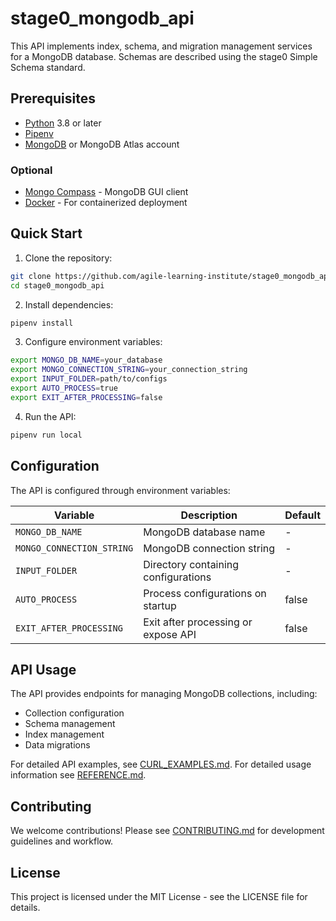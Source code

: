 # stage0_mongodb_api

This API implements index, schema, and migration management services for a MongoDB database. Schemas are described using the stage0 Simple Schema standard. 

## Prerequisites

- [Python](https://www.python.org/downloads/) 3.8 or later
- [Pipenv](https://pipenv.pypa.io/en/latest/installation.html)
- [MongoDB](https://www.mongodb.com/try/download/community) or MongoDB Atlas account

### Optional

- [Mongo Compass](https://www.mongodb.com/try/download/compass) - MongoDB GUI client
- [Docker](https://www.docker.com/products/docker-desktop) - For containerized deployment

## Quick Start

1. Clone the repository:
```bash
git clone https://github.com/agile-learning-institute/stage0_mongodb_api.git
cd stage0_mongodb_api
```

2. Install dependencies:
```bash
pipenv install
```

3. Configure environment variables:
```bash
export MONGO_DB_NAME=your_database
export MONGO_CONNECTION_STRING=your_connection_string
export INPUT_FOLDER=path/to/configs
export AUTO_PROCESS=true
export EXIT_AFTER_PROCESSING=false
```

4. Run the API:
```bash
pipenv run local
```

## Configuration

The API is configured through environment variables:

| Variable | Description | Default |
|----------|-------------|---------|
| `MONGO_DB_NAME` | MongoDB database name | - |
| `MONGO_CONNECTION_STRING` | MongoDB connection string | - |
| `INPUT_FOLDER` | Directory containing configurations | - |
| `AUTO_PROCESS` | Process configurations on startup | false |
| `EXIT_AFTER_PROCESSING` | Exit after processing or expose API | false |

## API Usage

The API provides endpoints for managing MongoDB collections, including:
- Collection configuration
- Schema management
- Index management
- Data migrations

For detailed API examples, see [CURL_EXAMPLES.md](./docs/CURL_EXAMPLES.md).
For detailed usage information see [REFERENCE.md](./docs/REFERENCE.md).

## Contributing

We welcome contributions! Please see [CONTRIBUTING.md](docs/CONTRIBUTING.md) for development guidelines and workflow.

## License

This project is licensed under the MIT License - see the LICENSE file for details. 